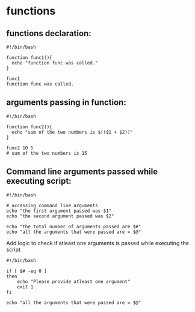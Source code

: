 # functions

## functions declaration:

```
#!/bin/bash

function func1(){
  echo "function func was called."
}

func1
function func was called.
```

## arguments passing in function:

```
#!/bin/bash

function func2(){
  echo "sum of the two numbers is $(($1 + $2))"
}

func2 10 5
# sum of the two numbers is 15
```

## Command line arguments passed while executing script:

```
#!/bin/bash

# accessing command line arguments
echo "the first argument passed was $1"
echo "the second argument passed was $2"

echo "the total number of arguments passed are $#"
echo "all the arguments that were passed are = $@"

```

Add logic to check if atleast one arguments is passed while executing the script

```
#!/bin/bash

if [ $# -eq 0 ]
then 
    echo "Please provide atleast one argument"
    exit 1
fi

echo "all the arguments that were passed are = $@"
```
